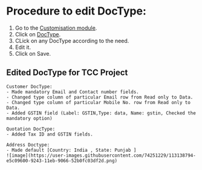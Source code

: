 # Procedure to edit DocType:

1. Go to the [Customisation module](https://erp.gndec.ac.in/desk#modules/Customization). 
2. Click on [DocType](https://erp.gndec.ac.in/desk#List/DocType/List). 
3. CLick on any DocType according to the need.
4. Edit it.
5. Click on Save.

##  Edited DocType for TCC Project
```
Customer DocType:
- Made mandatory Email and Contact number fields.
- Changed type column of particular Email row from Read only to Data.
- Changed type column of particular Mobile No. row from Read only to Data.
- Added GSTIN field (Label: GSTIN,Type: data, Name: gstin, Checked the mandatory option)

Quotation DocType:
- Added Tax ID and GSTIN fields.

Address Doctype:
- Made default [Country: India , State: Punjab ]
![image](https://user-images.githubusercontent.com/74251229/113138794-e5c09600-9243-11eb-9066-52b0fc03df2d.png)


```
